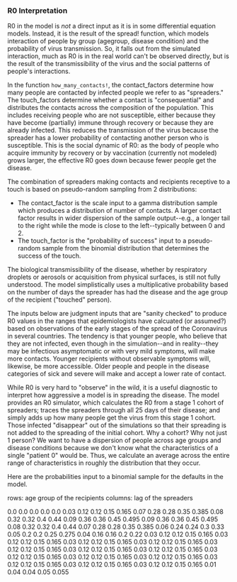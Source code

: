 ### R0 Interpretation

R0 in the model is *not* a direct input as it is in some differential equation models. Instead, it is the result of the spread! function, which models interaction of people by group (agegroup, disease condition) and the probability of virus transmission.  So, it falls out from the simulated interaction, much as R0 is in the real world can't be observed directly, but is the result of the transmissibility of the virus and the social patterns of people's interactions.

In the function ```how_many_contacts!```, the contact_factors determine how many people are contacted by infected people we refer to as "spreaders." The touch_factors determine whether a contact is "consequential" and distributes the contacts across the composition of the population.  This includes receiving people who are not susceptible, either because they have become (partially) immune through recovery or because they are already infected. This reduces the transmission of the virus because the spreader has a lower probability of contacting another person who is susceptible. This is the social dynamic of R0: as the body of people who acquire immunity by recovery or by vaccination (currently not modeled) grows larger, the effective R0 goes down because fewer people get the disease.

The combination of spreaders making contacts and recipients receptive to a touch is based on pseudo-random sampling from 2 distributions:
- The contact_factor is the scale input to a gamma distribution sample which produces a distribution of number of contacts. A larger contact factor results in wider dispersion of the sample output--e.g., a longer tail to the right while the mode is close to the left--typically between 0 and 2.
- The touch_factor is the "probability of success" input to a pseudo-random sample from the binomial distribution that determines the success of the touch.

The biological transmissibility of the disease, whether by respiratory droplets or aerosols or acquisition from physical surfaces, is still not fully understood. The model simplistically uses a multiplicative probability based on the number of days the spreader has had the disease and the age group of the recipient ("touched" person).

The inputs below are judgment inputs that are "sanity checked" to produce R0 values in the ranges that epidemiologists have calcuated (or assumed?) based on observations of the early stages of the spread of the Coronavirus in several countries. The tendency is that younger people, who believe that they are not infected, even though in the simulation--and in reality--they may be infectious asymptomatic or with very mild symptoms, will make more contacts. Younger recipients without observable symptoms will, likewise, be more accessible.  Older people and people in the disease categories of sick and severe will make and accept a lower rate of contact.

While R0 is very hard to "observe" in the wild, it is a useful diagnostic to interpret how aggressive a model is in spreading the disease. The model provides an R0 simulator, which calculates the R0 from a stage 1 cohort of spreaders; traces the spreaders through all 25 days of their disease; and simply adds up how many people get the virus from this stage 1 cohort.  Those infected "disappear" out of the simulations so that their spreading is not added to the spreading of the initial cohort. Why a cohort?  Why not just 1 person? We want to have a dispersion of people across age groups and disease conditions because we don't know what the characteristics of a single "patient 0" would be. Thus, we calculate an average across the entire range of characteristics in roughly the distribution that they occur.




Here are the probabilities input to a binomial sample
for the defaults in the model.

rows: age group of the recipients
columns: lag of the spreaders

 0.0   0.0   0.0   0.0   0.0
 0.03  0.12  0.12  0.15  0.165
 0.07  0.28  0.28  0.35  0.385
 0.08  0.32  0.32  0.4   0.44
 0.09  0.36  0.36  0.45  0.495
 0.09  0.36  0.36  0.45  0.495
 0.08  0.32  0.32  0.4   0.44
 0.07  0.28  0.28  0.35  0.385
 0.06  0.24  0.24  0.3   0.33
 0.05  0.2   0.2   0.25  0.275
 0.04  0.16  0.16  0.2   0.22
 0.03  0.12  0.12  0.15  0.165
 0.03  0.12  0.12  0.15  0.165
 0.03  0.12  0.12  0.15  0.165
 0.03  0.12  0.12  0.15  0.165
 0.03  0.12  0.12  0.15  0.165
 0.03  0.12  0.12  0.15  0.165
 0.03  0.12  0.12  0.15  0.165
 0.03  0.12  0.12  0.15  0.165
 0.03  0.12  0.12  0.15  0.165
 0.03  0.12  0.12  0.15  0.165
 0.03  0.12  0.12  0.15  0.165
 0.03  0.12  0.12  0.15  0.165
 0.03  0.12  0.12  0.15  0.165
 0.01  0.04  0.04  0.05  0.055
